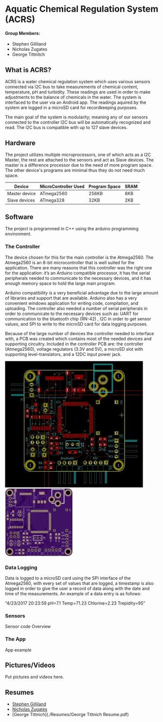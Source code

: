 # Aquatic Chemical Regulation System (ACRS)

#### Group Members:
- Stephen Gilliland
- Nicholas Zugates
- George Tittnitch

## What is ACRS?
ACRS is a water chemical regulation system which uses various sensors connected via I2C bus to take measurements of chemical content, temperature, pH and turbidity. These readings are used in order to make adjustments to the balance of chemicals in the water. The system is interfaced to the user via an Android app. The readings aquired by the system are logged in a microSD card for recordkeeping purposes.

The main goal of the system is modularity; meaning any of our sensors connected to the controller I2C bus will be automatically recognized and read. The I2C bus is compatible with up to 127 slave devices.


## Hardware

The project utilizes multiple microprocessors, one of which acts as a I2C Master, the rest are attached to the sensors and act as Slave devices. The master is a difference processor due to the need of more program space. The other device's programs are minimal thus they do not need much space.

Device | MicroController Used | Program Space | SRAM
------------ | ------------- | ------- | ----- 
Master device | ATmega2560 | 256KB | 8KB
Slave devices | ATmega328 | 32KB | 2KB

## Software
The project is programmed in C++ using the arduino programming environment.

### The Controller
The device chosen for this for the main controller is the Atmega2560. The Atmega2560 is an 8-bit microcontroller that is well suited for the application. There are many reasons that this controller was the right one for the application: it’s an Arduino compatible processor, it has the serial peripherals needed to communicate to the necessary devices, and it has enough memory space to hold the large main program. 

Arduino compatibility is a very beneficial advantage due to the large amount of libraries and support that are available. Arduino also has a very convenient windows application for writing code, compilation, and uploading. The controller also needed a number of serial peripherals in order to communicate to the necessary devices such as: UART for communication to the bluetooth chip (RN-42) , I2C in order to get sensor values, and SPI to write to the microSD card for data logging purposes.

Because of the large number of devices the controller needed to interface with, a PCB was created which contains most of the needed devices and supporting circuitry. Included in the controller PCB are: the controller (Atmega2560), voltage regulators (3.3V and 5V), a microSD slot with supporting level-translators, and a 12DC input power jack.


![Image of Main Board](https://github.com/stephengilliland/ACRS-Senior-Project/blob/master/Boards/SP1/BoardLayoutPIC.JPG)
![Image of Main Boar2](https://github.com/stephengilliland/ACRS-Senior-Project/blob/master/Boards/SP1/Image.JPG)


### Data Logging
Data is logged to a microSD card using the SPI interface of the Atmega2560, with every set of values that are logged, a timestamp is also logged in order to give the user a record of data along with the date and time of the measurements.  An example of a data entry is as follows: 

“4/23/2017 20:23:59  pH=7.1  Temp=71.23  Chlorine=2.23  Trepidity=95”

### Sensors
Sensor code Overview

### The App
App example

## Pictures/Videos
Put pictures and videos here.

## Resumes
- [Stephen Gilliland](./Resumes/SGilliland_Resume.pdf)
- [Nicholas Zugates](./Resumes/N_ZugatesResume.pdf)
- [George Tittnich](./Resumes/George Tittnich Resume.pdf)
